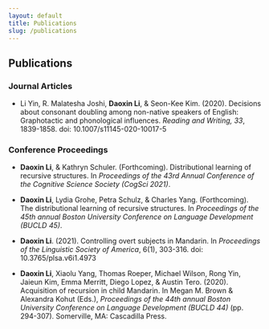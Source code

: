 ```yaml
---
layout: default
title: Publications
slug: /publications
---
```


## Publications

### Journal Articles

* Li Yin, R. Malatesha Joshi, **Daoxin Li**, & Seon-Kee Kim. (2020). Decisions about consonant doubling among non-native speakers of English: Graphotactic and phonological influences. _Reading and Writing, 33_, 1839-1858. doi: 10.1007/s11145-020-10017-5

### Conference Proceedings

* **Daoxin Li**, & Kathryn Schuler. (Forthcoming). Distributional learning of recursive structures. In *Proceedings of the 43rd Annual Conference of the Cognitive Science Society (CogSci 2021)*.

* **Daoxin Li**, Lydia Grohe, Petra Schulz, & Charles Yang. (Forthcoming). The distributional learning of recursive structures. In *Proceedings of the 45th annual Boston University Conference on Language Development (BUCLD 45)*.

* **Daoxin Li**. (2021). Controlling overt subjects in Mandarin. In *Proceedings of the Linguistic Society of America*, 6(1), 303-316. doi: 10.3765/plsa.v6i1.4973 

* **Daoxin Li**, Xiaolu Yang, Thomas Roeper, Michael Wilson, Rong Yin, Jaieun Kim, Emma Merritt, Diego Lopez, & Austin Tero. (2020). Acquisition of recursion in child Mandarin. In Megan M. Brown & Alexandra Kohut (Eds.), *Proceedings of the 44th annual Boston University Conference on Language Development (BUCLD 44)* (pp. 294-307). Somerville, MA: Cascadilla Press. 



<br />
<br />
